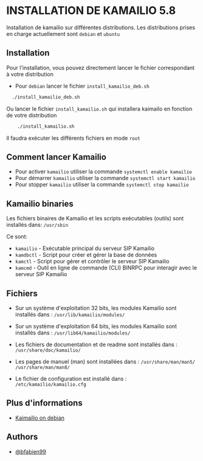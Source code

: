 
# INSTALLATION DE KAMAILIO 5.8
Installation de kamailio sur différentes distributions.
Les distributions prises en charge actuellement sont ```debian``` et ```ubuntu```

## Installation
Pour l'installation, vous pouvez directement lancer le fichier correspondant à votre distribution
- Pour ```debian``` lancer le fichier ```install_kamailio_deb.sh```

```bash
  ./install_kamailio_deb.sh
```
Ou lancer le fichier ```install_kamailio.sh``` qui installera kaimailo en fonction de votre distribution 
```bash
    ./install_kamailio.sh
```
Il faudra exécuter les différents fichiers en mode ```root```

## Comment lancer Kamailio
- Pour activer ```kamailio``` utiliser la commande
```systemctl enable kamailio```
- Pour démarrer ```kamailio``` utiliser la commande
```systemctl start kamailio```
- Pour stopper ```kamailio``` utiliser la commande
```systemctl stop kamailio```


## Kamailio binaries
Les fichiers binaires de Kamailio et les scripts exécutables (outils) sont installés dans:
```/usr/sbin```

Ce sont:
- ```kamailio``` - Exécutable principal du serveur SIP Kamailio
- ```kamdbctl``` - Script pour créer et gérer la base de données
- ```kamctl``` - Script pour gérer et contrôler le serveur SIP Kamailio
- ```kamcmd``` - Outil en ligne de commande (CLI) BINRPC pour interagir avec le serveur SIP Kamailio

## Fichiers
- Sur un système d'exploitation 32 bits, les modules Kamailio sont installés dans :
```/usr/lib/kamailio/modules/```

- Sur un système d'exploitation 64 bits, les modules Kamailio sont installés dans :
```/usr/lib64/kamailio/modules/```

- Les fichiers de documentation et de readme sont installés dans :
```/usr/share/doc/kamailio/```

- Les pages de manuel (man) sont installées dans :
```/usr/share/man/man5/```
```/usr/share/man/man8/```

- Le fichier de configuration est installé dans :
```/etc/kamailio/kamailio.cfg```

## Plus d'informations
- [Kaimailio on debian](https://kamailio.org/docs/tutorials/devel/kamailio-install-guide-deb/)

## Authors
- [@bfabien99](https://www.github.com/bfabien99)